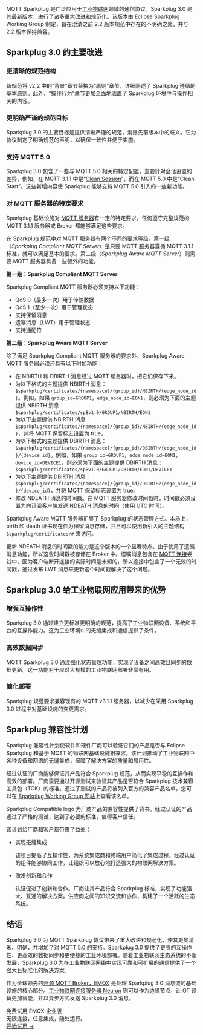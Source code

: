 MQTT Sparkplug 是广泛应用于[工业物联网](https://www.emqx.com/zh/blog/iiot-explained-examples-technologies-benefits-and-challenges)领域的通信协议。Sparkplug 3.0 是其最新版本，进行了诸多重大改进和规范化。该版本由 Eclipse Sparkplug Working Group 制定，旨在澄清之前 2.2 版本规范中存在的不明确之处，并与 2.2 版本保持兼容。

## **Sparkplug 3.0 的主要改进**

### 更清晰的规范结构

新规范将 v2.2 中的“背景”章节替换为“原则”章节，详细阐述了 Sparkplug 遵循的基本原则。此外，“操作行为”章节更加全面地涵盖了 Sparkplug 环境中与操作相关的内容。

### 更明确严谨的规范目标

Sparkplug 3.0 的主要目标是提供清晰严谨的规范，消除先前版本中的歧义。它为协议制定了明确规范的声明，以确保一致性并便于实施。

### 支持 MQTT 5.0

Sparkplug 3.0 包含了一些与 MQTT 5.0 相关的特定配置，主要针对会话设置的差异，例如，在 MQTT 3.1.1 中是“[Clean Session](https://www.emqx.com/zh/blog/mqtt-session)”，而在 MQTT 5.0 中是“Clean Start”。这些新增内容使 Sparkplug 能够支持 MQTT 5.0 引入的一些新功能。

### 对 MQTT 服务器的特定要求

Sparkplug 基础设施对 [MQTT 服务器](https://www.emqx.com/zh/blog/the-ultimate-guide-to-mqtt-broker-comparison)有一定的特定要求。任何遵守完整规范的 MQTT 3.1.1 服务器或 Broker 都能够满足这些要求。

在 Sparkplug 规范中对 MQTT 服务器有两个不同的要求等级。第一级（*Sparkplug Compliant MQTT Server*）是只要 MQTT 服务器遵循 MQTT 3.1.1 标准，就可以满足基本的要求。第二级（*Sparkplug Aware MQTT Server*）则需要 MQTT 服务器具备一些额外的功能。

**第一级：Sparkplug Compliant MQTT Server**

Sparkplug Compliant MQTT 服务器必须支持以下功能：

- QoS 0（最多一次）用于传输数据
- QoS 1（至少一次）用于管理状态
- 支持保留消息
- 遗嘱消息（LWT）用于管理状态
- 支持通配符

**第二级：Sparkplug Aware MQTT Server**

除了满足 Sparkplug Compliant MQTT 服务器的要求外，Sparkplug Aware MQTT 服务器必须还具有以下附加功能：

- 在 NBIRTH 和 DBIRTH 消息经过 MQTT 服务器时，把它们保存下来。
- 为以下格式的主题提供 NBIRTH 消息：`$sparkplug/certificates/{namespace}/{group_id}/NBIRTH/{edge_node_id}`。例如，如果 `group_id=GROUP1`，`edge_node_id=EON1`，则必须为下面的主题提供 NBIRTH 消息：`$sparkplug/certificates/spBv1.0/GROUP1/NBIRTH/EON1`
- 为以下主题提供 NBIRTH 消息：`$sparkplug/certificates/{namespace}/{group_id}/NBIRTH/{edge_node_id}`，并将 MQTT 保留标志设置为 true。
- 为以下格式的主题提供 DBIRTH 消息：`$sparkplug/certificates/{namespace}/{group_id}/DBIRTH/{edge_node_id}/{device_id}`。例如，如果 `group_id=GROUP1`，`edge_node_id=EON1`，`device_id=DEVICE1`，则必须为下面的主题提供 DBIRTH 消息：`$sparkplug/certificates/spBv1.0/GROUP1/DBIRTH/EON1/DEVICE1`
- 为以下主题提供 DBIRTH 消息：`$sparkplug/certificates/{namespace}/{group_id}/DBIRTH/{edge_node_id}/{device_id}`，并将 MQTT 保留标志设置为 true。
- 修改 NDEATH 消息的时间戳。在 MQTT 服务器修改时间戳时，时间戳必须设置为向订阅客户端发送 NDEATH 消息的时间（使用 UTC 时间）。

Sparkplug Aware MQTT 服务器扩展了 Sparkplug 的状态管理方式。本质上，birth 和 death 证书现在作为保留消息存储，并且可以使用新引入的主题结构 `$sparkplug/certificates/#` 来访问。

更新 NDEATH 消息的时间戳的能力是这个版本的一个显著特点。由于使用了遗嘱消息功能，所以这些时间戳被存储在 Broker 中。遗嘱消息包含在 [MQTT 连接](https://www.emqx.com/zh/blog/how-to-set-parameters-when-establishing-an-mqtt-connection)尝试中，因为客户端断开连接的实际时间是未知的，所以连接中包含了一个无效的时间戳，通过发布 LWT 消息来更新这个时间戳解决了这个问题。

## **Sparkplug 3.0 给工业物联网应用带来的优势**

### 增强互操作性

Sparkplug 3.0 通过建立更标准更明确的规范，提高了工业物联网设备、系统和平台的互操作能力。这为工业环境中的无缝集成和通信提供了条件。

### 高效数据同步

MQTT Sparkplug 3.0 通过强化状态管理功能，实现了设备之间高效且同步的数据更新。这一功能对于应对大规模的工业物联网部署非常有用。

### 简化部署

Sparkplug 规范要求兼容现有的 MQTT v3.1.1 服务器，以减少在采用 Sparkplug 3.0 过程中对基础设施的变更需求。

## **Sparkplug 兼容性计划**

Sparkplug 兼容性计划使软件和硬件厂商可以验证它们的产品是否与 Eclipse Sparkplug 和基于 MQTT 的物联网基础设施相兼容。该计划推动了工业物联网中各种设备和网络的无缝集成，保障了解决方案的质量和易用性。

经过认证的厂商能够保证其产品符合 Sparkplug 规范，从而实现平稳的互操作和高效的部署。厂商需要通过开源测试来验证其产品是否符合 Sparkplug 技术兼容工具包（TCK）的标准。通过了测试的产品将被列入官方的兼容产品名单，您可以在 [Sparkplug Working Group 网站](https://www.eclipse.org/org/workinggroups/eclipse_sparkplug_charter.php)上查看该名单。

Sparkplug Compatible logo 为厂商产品的兼容性提供了背书。经过认证的产品通过了严格的测试，达到了必要的标准，值得客户信任。

该计划给厂商和客户都带来了益处：

- 实现无缝集成

  该项目提高了互操作性，为系统集成商和终端用户简化了集成过程。经过认证的组件能够协同工作，让组织可以放心地打造强大的物联网解决方案。

- 激发创新和合作

  认证促进了创新和合作。厂商让其产品符合 Sparkplug 标准，实现了功能强大、互通的解决方案。供应商之间的知识交流和协作，构建了一个活跃的生态系统。

## **结语**

Sparkplug 3.0 为 MQTT Sparkplug 协议带来了重大改进和规范化，使其更加清晰、明确，并增加了对 MQTT 5.0 的支持。Sparkplug 3.0 提供了更强的互操作性、更高效的数据同步和更便捷的工业环境部署。随着工业物联网生态系统的不断发展，Sparkplug 3.0 为在工业物联网网络中实现可靠和可扩展的通信提供了一个强大且标准化的解决方案。

作为全球领先的[开源 MQTT Broker，EMQX](https://github.com/emqx/emqx) 是处理 Sparkplug 3.0 消息流的基础设施的核心部分。[工业物联网连接服务器 Neuron](https://github.com/emqx/neuron) 则可以作为边缘节点，让 OT 设备更加智能，并以异步方式发送 Sparkplug 3.0 消息。



<section class="promotion">
    <div>
        免费试用 EMQX 企业版
            <div class="is-size-14 is-text-normal has-text-weight-normal">无限连接，任意集成，随处运行。</div>
    </div>
    <a href="https://www.emqx.com/zh/try?product=enterprise" class="button is-gradient px-5">开始试用 →</a>
</section>
